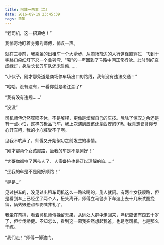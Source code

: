 ```yaml
---
title: 榕城一两事（二）
date: 2016-09-19 23:45:39
tags: 随笔
---
```


“老司机，这一招真绝！”

我惊奇地盯着身旁的师傅，惊叹一声。

就在三秒前，我乘坐的出租车一个大滑步，从商场前边的人行道径直穿过，飞到十字路口的红灯下又一个急转弯，"唰"的一声回到了马路中间正常行驶。此时刚好变成绿灯，身后长长的车队还未启动......

<!-- more -->

“小伙子，刚才那条道是商场停车场出口的路线，我有没有违法交通！”

“哈哈，没有没有，一看你就是老江湖了!”

“我有没有违规......”

“没没”

司机师傅仍然喋喋不休，不是解释，更像是炫耀自己的车技。我除了惊叹之余还是有一点小怕，这样的极品飞车，我上次遇到应该还是西安的916。我真想说哥你专心开车吧，我的小心脏受不了啊。

见我不吭声了，师傅又开始絮叨之前发生的事情。

“刚才那两个女孩顺路，坐我的车是不是刚好！”

“大哥你都拉了两伙人了，人家嫌挤也是可以理解的嘛......”

“坐我的车是不是刚好顺路！”

“是是...”

见过拼车的，没见过出租车司机这么一路吆喝的，见人就问。有两个女孩顺路，但是看到车上已经坐了两个人，扭头离开，师傅立马健步下车追上去十几米试图挽留，俩姑娘差点都要喊非礼了。

我坐在前排，看着司机师傅挽留无果，从远处人群中走回来，年纪应该有四五十岁了，但步伐矫健。不知怎么，看到这一幕我突然想起我爸，也是老司机，也是那么干练。

“我们走！”师傅一脚油门。

